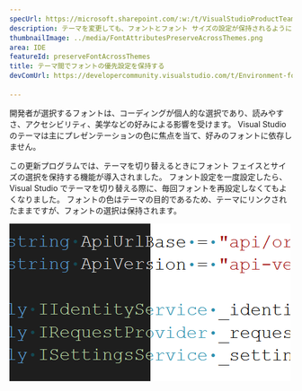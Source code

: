 ```yaml
---
specUrl: https://microsoft.sharepoint.com/:w:/t/VisualStudioProductTeam/EdXTo_GWzBpIrDv7ZyGrhKcB3arasI3DbQjrMXGs8StHtQ?e=8sPGnd
description: テーマを変更しても、フォントとフォント サイズの設定が保持されるようになりました。
thumbnailImage: ../media/FontAttributesPreserveAcrossThemes.png
area: IDE
featureId: preserveFontAcrossThemes
title: テーマ間でフォントの優先設定を保持する
devComUrl: https://developercommunity.visualstudio.com/t/Environment-font-and-font-size-is-associ/10143502?q=font+theme&fTime=allTime

---
```



開発者が選択するフォントは、コーディングが個人的な選択であり、読みやすさ、アクセシビリティ、美学などの好みによる影響を受けます。 Visual Studio のテーマは主にプレゼンテーションの色に焦点を当て、好みのフォントに依存しません。

この更新プログラムでは、テーマを切り替えるときにフォント フェイスとサイズの選択を保持する機能が導入されました。 フォント設定を一度設定したら、Visual Studio でテーマを切り替える際に、毎回フォントを再設定しなくてもよくなりました。 フォントの色はテーマの目的であるため、テーマにリンクされたままですが、フォントの選択は保持されます。

![同じフォントを使用して同じコードを表示している Visual Studio エディターですが、コードの半分は濃色テーマで、半分は淡色です。](../media/FontAttributesPreserveAcrossThemes.png)
